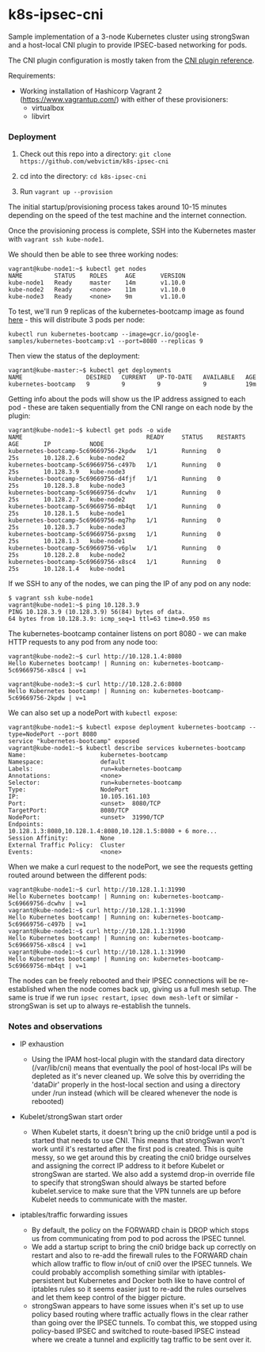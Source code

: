 # k8s-ipsec-cni

Sample implementation of a 3-node Kubernetes cluster using strongSwan and a host-local CNI plugin to provide IPSEC-based networking for pods.

The CNI plugin configuration is mostly taken from the [CNI plugin reference](https://github.com/containernetworking/cni/blob/master/SPEC.md
).

Requirements:
* Working installation of Hashicorp Vagrant 2 (https://www.vagrantup.com/) with either of these provisioners:
    * virtualbox
    * libvirt

### Deployment

1. Check out this repo into a directory: ```git clone https://github.com/webvictim/k8s-ipsec-cni```

2. cd into the directory: ```cd k8s-ipsec-cni```

3. Run ```vagrant up --provision```

The initial startup/provisioning process takes around 10-15 minutes depending on the speed of the test machine and the internet connection.

Once the provisioning process is complete, SSH into the Kubernetes master with ```vagrant ssh kube-node1```.

We should then be able to see three working nodes:

```
vagrant@kube-node1:~$ kubectl get nodes
NAME         STATUS    ROLES     AGE       VERSION
kube-node1   Ready     master    14m       v1.10.0
kube-node2   Ready     <none>    11m       v1.10.0
kube-node3   Ready     <none>    9m        v1.10.0
```

To test, we'll run 9 replicas of the kubernetes-bootcamp image as found [here](https://console.cloud.google.com/gcr/images/google-samples/GLOBAL) - this will distribute 3 pods per node:

```
kubectl run kubernetes-bootcamp --image=gcr.io/google-samples/kubernetes-bootcamp:v1 --port=8080 --replicas 9
```

Then view the status of the deployment:

```
vagrant@kube-master:~$ kubectl get deployments
NAME                  DESIRED   CURRENT   UP-TO-DATE   AVAILABLE   AGE
kubernetes-bootcamp   9         9         9            9           19m
```

Getting info about the pods will show us the IP address assigned to each pod - these are taken sequentially from the CNI range on each node by the plugin:

```
vagrant@kube-node1:~$ kubectl get pods -o wide
NAME                                   READY     STATUS    RESTARTS   AGE       IP           NODE
kubernetes-bootcamp-5c69669756-2kpdw   1/1       Running   0          25s       10.128.2.6   kube-node2
kubernetes-bootcamp-5c69669756-c497b   1/1       Running   0          25s       10.128.3.9   kube-node3
kubernetes-bootcamp-5c69669756-d4fjf   1/1       Running   0          25s       10.128.3.8   kube-node3
kubernetes-bootcamp-5c69669756-dcwhv   1/1       Running   0          25s       10.128.2.7   kube-node2
kubernetes-bootcamp-5c69669756-mb4qt   1/1       Running   0          25s       10.128.1.5   kube-node1
kubernetes-bootcamp-5c69669756-mq7hp   1/1       Running   0          25s       10.128.3.7   kube-node3
kubernetes-bootcamp-5c69669756-pxsmg   1/1       Running   0          25s       10.128.1.3   kube-node1
kubernetes-bootcamp-5c69669756-v6plw   1/1       Running   0          25s       10.128.2.8   kube-node2
kubernetes-bootcamp-5c69669756-x8sc4   1/1       Running   0          25s       10.128.1.4   kube-node1
```

If we SSH to any of the nodes, we can ping the IP of any pod on any node:

```
$ vagrant ssh kube-node1
vagrant@kube-node1:~$ ping 10.128.3.9
PING 10.128.3.9 (10.128.3.9) 56(84) bytes of data.
64 bytes from 10.128.3.9: icmp_seq=1 ttl=63 time=0.950 ms
```

The kubernetes-bootcamp container listens on port 8080 - we can make HTTP requests to any pod from any node too:

```
vagrant@kube-node2:~$ curl http://10.128.1.4:8080
Hello Kubernetes bootcamp! | Running on: kubernetes-bootcamp-5c69669756-x8sc4 | v=1

vagrant@kube-node3:~$ curl http://10.128.2.6:8080
Hello Kubernetes bootcamp! | Running on: kubernetes-bootcamp-5c69669756-2kpdw | v=1
```

We can also set up a nodePort with ```kubectl expose```:

```
vagrant@kube-node1:~$ kubectl expose deployment kubernetes-bootcamp --type=NodePort --port 8080
service "kubernetes-bootcamp" exposed
vagrant@kube-node1:~$ kubectl describe services kubernetes-bootcamp
Name:                     kubernetes-bootcamp
Namespace:                default
Labels:                   run=kubernetes-bootcamp
Annotations:              <none>
Selector:                 run=kubernetes-bootcamp
Type:                     NodePort
IP:                       10.105.161.103
Port:                     <unset>  8080/TCP
TargetPort:               8080/TCP
NodePort:                 <unset>  31990/TCP
Endpoints:                10.128.1.3:8080,10.128.1.4:8080,10.128.1.5:8080 + 6 more...
Session Affinity:         None
External Traffic Policy:  Cluster
Events:                   <none>
```

When we make a curl request to the nodePort, we see the requests getting routed around between the different pods:

```
vagrant@kube-node1:~$ curl http://10.128.1.1:31990
Hello Kubernetes bootcamp! | Running on: kubernetes-bootcamp-5c69669756-dcwhv | v=1
vagrant@kube-node1:~$ curl http://10.128.1.1:31990
Hello Kubernetes bootcamp! | Running on: kubernetes-bootcamp-5c69669756-c497b | v=1
vagrant@kube-node1:~$ curl http://10.128.1.1:31990
Hello Kubernetes bootcamp! | Running on: kubernetes-bootcamp-5c69669756-x8sc4 | v=1
vagrant@kube-node1:~$ curl http://10.128.1.1:31990
Hello Kubernetes bootcamp! | Running on: kubernetes-bootcamp-5c69669756-mb4qt | v=1
```

The nodes can be freely rebooted and their IPSEC connections will be re-established when the node comes back up, giving us a full mesh setup. The same is true if we run ```ipsec restart```, ```ipsec down mesh-left``` or similar - strongSwan is set up to always re-establish the tunnels.


### Notes and observations

* IP exhaustion
    * Using the IPAM host-local plugin with the standard data directory (/var/lib/cni) means that eventually the pool of host-local IPs will be depleted as it's never cleaned up. We solve this by overriding the 'dataDir' properly in the host-local section and using a directory under /run instead (which will be cleared whenever the node is rebooted)

* Kubelet/strongSwan start order
    * When Kubelet starts, it doesn't bring up the cni0 bridge until a pod is started that needs to use CNI. This means that strongSwan won't work until it's restarted after the first pod is created. This is quite messy, so we get around this by creating the cni0 bridge ourselves and assigning the correct IP address to it before Kubelet or strongSwan are started. We also add a systemd drop-in override file to specify that strongSwan should always be started before kubelet.service to make sure that the VPN tunnels are up before Kubelet needs to communicate with the master.

* iptables/traffic forwarding issues
    * By default, the policy on the FORWARD chain is DROP which stops us from communicating from pod to pod across the IPSEC tunnel.
    * We add a startup script to bring the cni0 bridge back up correctly on restart and also to re-add the firewall rules to the FORWARD chain which allow traffic to flow in/out of cni0 over the IPSEC tunnels. We could probably accomplish something similar with iptables-persistent but Kubernetes and Docker both like to have control of iptables rules so it seems easier just to re-add the rules ourselves and let them keep control of the bigger picture.
    * strongSwan appears to have some issues when it's set up to use policy based routing where traffic actually flows in the clear rather than going over the IPSEC tunnels. To combat this, we stopped using policy-based IPSEC and switched to route-based IPSEC instead where we create a tunnel and explicitly tag traffic to be sent over it.
